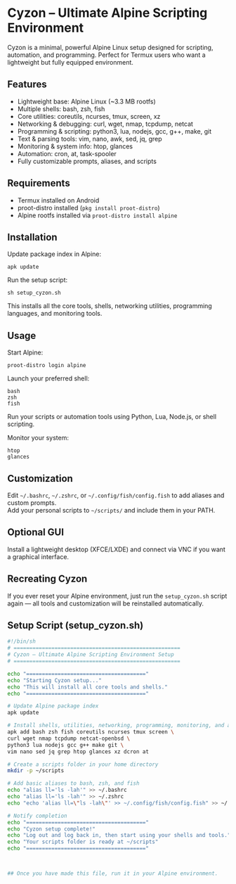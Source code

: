 # Cyzon – Ultimate Alpine Scripting Environment

Cyzon is a minimal, powerful Alpine Linux setup designed for scripting, automation, and programming. Perfect for Termux users who want a lightweight but fully equipped environment.

## Features

- Lightweight base: Alpine Linux (~3.3 MB rootfs)  
- Multiple shells: bash, zsh, fish  
- Core utilities: coreutils, ncurses, tmux, screen, xz  
- Networking & debugging: curl, wget, nmap, tcpdump, netcat  
- Programming & scripting: python3, lua, nodejs, gcc, g++, make, git  
- Text & parsing tools: vim, nano, awk, sed, jq, grep  
- Monitoring & system info: htop, glances  
- Automation: cron, at, task-spooler  
- Fully customizable prompts, aliases, and scripts  

## Requirements

- Termux installed on Android  
- proot-distro installed (`pkg install proot-distro`)  
- Alpine rootfs installed via `proot-distro install alpine`  

## Installation

Update package index in Alpine:

```
apk update
```

Run the setup script:

```
sh setup_cyzon.sh
```

This installs all the core tools, shells, networking utilities, programming languages, and monitoring tools.

## Usage

Start Alpine:

```
proot-distro login alpine
```

Launch your preferred shell:

```
bash
zsh
fish
```

Run your scripts or automation tools using Python, Lua, Node.js, or shell scripting.  

Monitor your system:

```
htop
glances
```

## Customization

Edit `~/.bashrc`, `~/.zshrc`, or `~/.config/fish/config.fish` to add aliases and custom prompts.  
Add your personal scripts to `~/scripts/` and include them in your PATH.

## Optional GUI

Install a lightweight desktop (XFCE/LXDE) and connect via VNC if you want a graphical interface.

## Recreating Cyzon

If you ever reset your Alpine environment, just run the `setup_cyzon.sh` script again — all tools and customization will be reinstalled automatically.

## Setup Script (setup_cyzon.sh)

```sh
#!/bin/sh
# =====================================================
# Cyzon – Ultimate Alpine Scripting Environment Setup
# =====================================================

echo "======================================"
echo "Starting Cyzon setup..."
echo "This will install all core tools and shells."
echo "======================================"

# Update Alpine package index
apk update

# Install shells, utilities, networking, programming, monitoring, and automation tools
apk add bash zsh fish coreutils ncurses tmux screen \
curl wget nmap tcpdump netcat-openbsd \
python3 lua nodejs gcc g++ make git \
vim nano sed jq grep htop glances xz dcron at

# Create a scripts folder in your home directory
mkdir -p ~/scripts

# Add basic aliases to bash, zsh, and fish
echo "alias ll='ls -lah'" >> ~/.bashrc
echo "alias ll='ls -lah'" >> ~/.zshrc
echo "echo 'alias ll=\"ls -lah\"' >> ~/.config/fish/config.fish" >> ~/.config/fish/config.fish

# Notify completion
echo "======================================"
echo "Cyzon setup complete!"
echo "Log out and log back in, then start using your shells and tools."
echo "Your scripts folder is ready at ~/scripts"
echo "======================================"



## Once you have made this file, run it in your Alpine environment.

